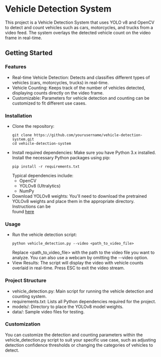 # Vehicle Detection System

This project is a Vehicle Detection System that uses YOLO v8 and OpenCV to detect and count vehicles such as cars, motorcycles, and trucks from a video feed. The system overlays the detected vehicle count on the video frame in real-time.

## Getting Started

### Features

* Real-time Vehicle Detection: Detects and classifies different types of vehicles (cars, motorcycles, trucks) in real-time.
* Vehicle Counting: Keeps track of the number of vehicles detected, displaying counts directly on the video frame.
* Customizable: Parameters for vehicle detection and counting can be customized to fit different use cases.
  
### Installation

* Clone the repository:
  ```
  git clone https://github.com/yourusername/vehicle-detection-system.git
  cd vehicle-detection-system
  ```
* Install required dependencies:
  Make sure you have Python 3.x installed. Install the necessary Python packages using pip:
  ```
  pip install -r requirements.txt
  ```
  Typical dependencies include:
  * OpenCV
  * YOLOv8 (Ultralytics)
  * NumPy
* Download YOLOv8 weights:
  You'll need to download the pretrained YOLOv8 weights and place them in the appropriate directory. Instructions can be    
  found [here](https://github.com/ultralytics/yolov5/releases)

### Usage

* Run the vehicle detection script:
   ```
   python vehicle_detection.py --video <path_to_video_file>
   ```
   Replace <path_to_video_file> with the path to the video file you want to analyze. You can also use a webcam by omitting      the --video option.
* View Results:
   The script will display the video with vehicle counts overlaid in real-time. Press ESC to exit the video stream.

### Project Structure
* vehicle_detection.py: Main script for running the vehicle detection and counting system.
* requirements.txt: Lists all Python dependencies required for the project.
* models/: Directory to place the YOLOv8 model weights.
* data/: Sample video files for testing.

### Customization
You can customize the detection and counting parameters within the vehicle_detection.py script to suit your specific use case, such as adjusting detection confidence thresholds or changing the categories of vehicles to detect.
